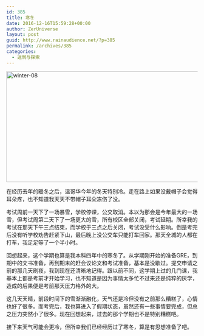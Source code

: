 ```yaml
---
id: 385
title: 寒冬
date: 2016-12-16T15:59:28+00:00
author: ZerUniverse
layout: post
guid: http://www.rainaudience.net/?p=385
permalink: /archives/385
categories:
  - 迷惘与探索
---
```

<a href="http://www.rainaudience.net/wp-content/uploads/2016/12/winter-08-e1481872645839.jpg" rel="attachment wp-att-386"><img class="alignnone size-full wp-image-386" src="http://www.rainaudience.net/wp-content/uploads/2016/12/winter-08-e1481872645839.jpg" alt="winter-08" width="640" height="291" srcset="http://www.rainaudience.net/wp-content/uploads/2016/12/winter-08-e1481872645839.jpg 640w, http://www.rainaudience.net/wp-content/uploads/2016/12/winter-08-e1481872645839-300x136.jpg 300w, http://www.rainaudience.net/wp-content/uploads/2016/12/winter-08-e1481872645839-500x227.jpg 500w" sizes="(max-width: 640px) 100vw, 640px" /></a>

在经历去年的暖冬之后，温哥华今年的冬天特别冷。走在路上如果没戴帽子会觉得耳朵疼，也不知道我天天不带帽子耳朵冻伤了没。

考试周前一天下了一场暴雪，学校停课，公交取消。本以为那会是今年最大的一场雪，但考试周第二天下了一场更大的雪，所有校区全部关闭，考试延期。所幸我的考试在那天下午三点结束，而学校于三点之后关闭，考试没受什么影响。倒是考完后没有听学校劝告赶紧下山，最后晚上没公交车只能打车回家。那天全城的人都在打车，我足足等了一个半小时。

回想起来，这个学期也算是我本科四年中的寒冬了。从学期刚开始的准备GRE，到期中的文书准备，再到期末的赶会议论文和考试准备，基本是没歇过。提交申请之前的那几天刷夜，我到现在还清晰地记得。跟以前不同，这学期上过的几门课，我基本上都是考前才开始学习，也不知道是因为事情太多忙不过来还是纯粹的厌学，造成的后果便是考前那天压力格外的大。

这几天天晴，前段时间下的雪渐渐融化，天气还是冷但没有之前那么糟糕了，心情也好了很多。而考完后，我也算进入了假期状态，虽然还有一些事情要完成，但总之压力突然小了很多。现在回想起来，过去的那个学期也不是特别糟糕吧。

接下来天气可能会更冷，但所幸我们已经经历过了寒冬，算是有思想准备了吧。
